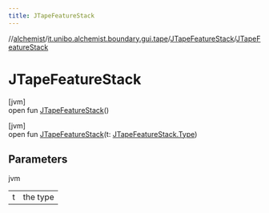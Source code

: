 ```yaml
---
title: JTapeFeatureStack
---
```

//[alchemist](../../../index.html)/[it.unibo.alchemist.boundary.gui.tape](../index.html)/[JTapeFeatureStack](index.html)/[JTapeFeatureStack](-j-tape-feature-stack.html)



# JTapeFeatureStack



[jvm]\
open fun [JTapeFeatureStack](-j-tape-feature-stack.html)()





[jvm]\
open fun [JTapeFeatureStack](-j-tape-feature-stack.html)(t: [JTapeFeatureStack.Type](-type/index.html))



## Parameters


jvm

| | |
|---|---|
| t | the type |




